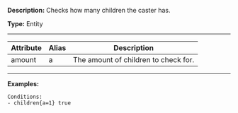 **Description:** Checks how many children the caster has.

**Type:** Entity

---

| Attribute | Alias | Description |
| --------- | ----- | ----------- |
| amount    | a     | The amount of children to check for. |

---

**Examples:**

```
Conditions:
- children{a=1} true
```